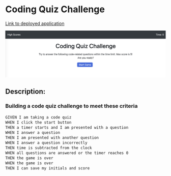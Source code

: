 # Coding Quiz Challenge 
[Link to deployed application](https://kwinahn.github.io/code-quiz/)

![Preview](./assets/code-quiz-screenshot.png)
## Description: 
### Building a code quiz challenge to meet these criteria 

```
GIVEN I am taking a code quiz
WHEN I click the start button
THEN a timer starts and I am presented with a question
WHEN I answer a question
THEN I am presented with another question
WHEN I answer a question incorrectly
THEN time is subtracted from the clock
WHEN all questions are answered or the timer reaches 0
THEN the game is over
WHEN the game is over
THEN I can save my initials and score
```
